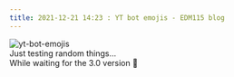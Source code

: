 ```yaml
---
title: 2021-12-21 14:23 : YT bot emojis - EDM115 blog
---
```


![yt-bot-emojis](@/assets/img/blog/2021/12-21-yt-bot-emojis.webp)  
Just testing random things…  
While waiting for the 3.0 version :see_no_evil:
